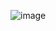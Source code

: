 ![image](https://user-images.githubusercontent.com/19363871/210342241-640db6b4-8fd8-4e82-b260-6f857cf135d3.png)
